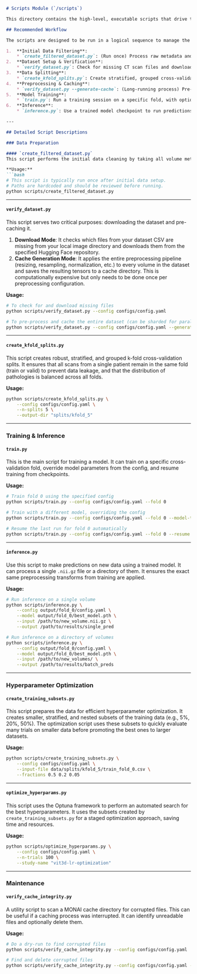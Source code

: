 ````markdown
# Scripts Module (`/scripts`)

This directory contains the high-level, executable scripts that drive the entire machine learning pipeline. These scripts are the primary user-facing tools for data preparation, model training, hyperparameter optimization, and inference.

## Recommended Workflow

The scripts are designed to be run in a logical sequence to manage the lifecycle of a project. A typical workflow would be:

1.  **Initial Data Filtering**:
    * `create_filtered_dataset.py`: (Run once) Process raw metadata and exclusion lists to generate a master list of volumes for the project.
2.  **Dataset Setup & Verification**:
    * `verify_dataset.py`: Check for missing CT scan files and download them from the Hugging Face repository if needed.
3.  **Data Splitting**:
    * `create_kfold_splits.py`: Create stratified, grouped cross-validation splits to prevent data leakage and ensure balanced folds.
4.  **Preprocessing & Caching**:
    * `verify_dataset.py --generate-cache`: (Long-running process) Pre-process and cache the entire dataset to disk according to the current configuration. This dramatically speeds up subsequent training runs.
5.  **Model Training**:
    * `train.py`: Run a training session on a specific fold, with options to resume from checkpoints and override model parameters.
6.  **Inference**:
    * `inference.py`: Use a trained model checkpoint to run predictions on new, unseen CT volumes.

---

## Detailed Script Descriptions

### Data Preparation

#### `create_filtered_dataset.py`
This script performs the initial data cleaning by taking all volume metadata and applying a set of exclusion rules (e.g., removing brain scans, scans with missing data). It produces a single `filtered_master_list.csv` that serves as the basis for all subsequent data splits.

**Usage:**
```bash
# This script is typically run once after initial data setup.
# Paths are hardcoded and should be reviewed before running.
python scripts/create_filtered_dataset.py
````

-----

#### `verify_dataset.py`

This script serves two critical purposes: downloading the dataset and pre-caching it.

1.  **Download Mode**: It checks which files from your dataset CSV are missing from your local image directory and downloads them from the specified Hugging Face repository.
2.  **Cache Generation Mode**: It applies the entire preprocessing pipeline (resizing, resampling, normalization, etc.) to every volume in the dataset and saves the resulting tensors to a cache directory. This is computationally expensive but only needs to be done once per preprocessing configuration.

**Usage:**

```bash
# To check for and download missing files
python scripts/verify_dataset.py --config configs/config.yaml

# To pre-process and cache the entire dataset (can be sharded for parallel execution)
python scripts/verify_dataset.py --config configs/config.yaml --generate-cache --num-workers 8
```

-----

#### `create_kfold_splits.py`

This script creates robust, stratified, and grouped k-fold cross-validation splits. It ensures that all scans from a single patient remain in the same fold (train or valid) to prevent data leakage, and that the distribution of pathologies is balanced across all folds.

**Usage:**

```bash
python scripts/create_kfold_splits.py \
    --config configs/config.yaml \
    --n-splits 5 \
    --output-dir "splits/kfold_5"
```

-----

### Training & Inference

#### `train.py`

This is the main script for training a model. It can train on a specific cross-validation fold, override model parameters from the config, and resume training from checkpoints.

**Usage:**

```bash
# Train fold 0 using the specified config
python scripts/train.py --config configs/config.yaml --fold 0

# Train with a different model, overriding the config
python scripts/train.py --config configs/config.yaml --fold 0 --model-type vit3d --model-variant small

# Resume the last run for fold 0 automatically
python scripts/train.py --config configs/config.yaml --fold 0 --resume
```

-----

#### `inference.py`

Use this script to make predictions on new data using a trained model. It can process a single `.nii.gz` file or a directory of them. It ensures the exact same preprocessing transforms from training are applied.

**Usage:**

```bash
# Run inference on a single volume
python scripts/inference.py \
    --config output/fold_0/config.yaml \
    --model output/fold_0/best_model.pth \
    --input /path/to/new_volume.nii.gz \
    --output /path/to/results/single_pred

# Run inference on a directory of volumes
python scripts/inference.py \
    --config output/fold_0/config.yaml \
    --model output/fold_0/best_model.pth \
    --input /path/to/new_volumes/ \
    --output /path/to/results/batch_preds
```

-----

### Hyperparameter Optimization

#### `create_training_subsets.py`

This script prepares the data for efficient hyperparameter optimization. It creates smaller, stratified, and nested subsets of the training data (e.g., 5%, 20%, 50%). The optimization script uses these subsets to quickly evaluate many trials on smaller data before promoting the best ones to larger datasets.

**Usage:**

```bash
python scripts/create_training_subsets.py \
    --config configs/config.yaml \
    --input-file data/splits/kfold_5/train_fold_0.csv \
    --fractions 0.5 0.2 0.05
```

-----

#### `optimize_hyperparams.py`

This script uses the Optuna framework to perform an automated search for the best hyperparameters. It uses the subsets created by `create_training_subsets.py` for a staged optimization approach, saving time and resources.

**Usage:**

```bash
python scripts/optimize_hyperparams.py \
    --config configs/config.yaml \
    --n-trials 100 \
    --study-name "vit3d-lr-optimization"
```

-----

### Maintenance

#### `verify_cache_integrity.py`

A utility script to scan a MONAI cache directory for corrupted files. This can be useful if a caching process was interrupted. It can identify unreadable files and optionally delete them.

**Usage:**

```bash
# Do a dry-run to find corrupted files
python scripts/verify_cache_integrity.py --config configs/config.yaml

# Find and delete corrupted files
python scripts/verify_cache_integrity.py --config configs/config.yaml --fix
```

```
```